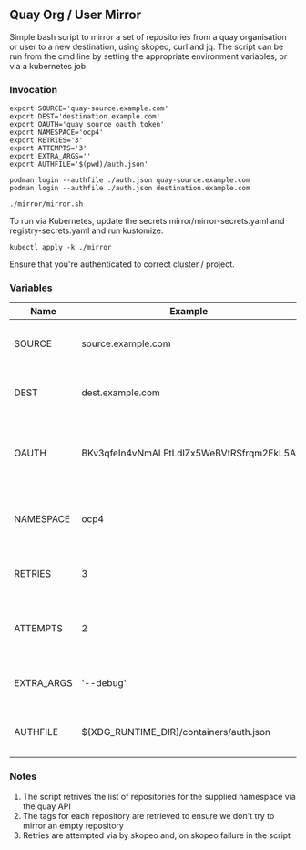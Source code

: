 ## Quay Org / User Mirror

Simple bash script to mirror a set of repositories from a quay organisation or user to a new destination, using skopeo, curl and jq.
The script can be run from the cmd line by setting the appropriate environment variables, or via a kubernetes job.

### Invocation

```shell
export SOURCE='quay-source.example.com'
export DEST='destination.example.com'
export OAUTH='quay_source_oauth_token'
export NAMESPACE='ocp4'
export RETRIES='3'
export ATTEMPTS='3'
export EXTRA_ARGS=''
export AUTHFILE='$(pwd)/auth.json'

podman login --authfile ./auth.json quay-source.example.com
podman login --authfile ./auth.json destination.example.com

./mirror/mirror.sh
```

To run via Kubernetes, update the secrets mirror/mirror-secrets.yaml and registry-secrets.yaml and run kustomize.

```shell
kubectl apply -k ./mirror
```
Ensure that you're authenticated to correct cluster / project.

### Variables

| Name | Example | Description |
| ---- | ------- | ----------- |
| SOURCE | source.example.com | The FQDN of the source quay repository |
| DEST | dest.example.com | The FQDN of the destination repository |
| OAUTH | BKv3qfeIn4vNmALFtLdlZx5WeBVtRSfrqm2EkL5A| An [oauth access token](https://access.redhat.com/documentation/en-us/red_hat_quay/3/html/red_hat_quay_api_guide/using_the_red_hat_quay_api#create_oauth_access_token) for the source quay organisation / user. |
| NAMESPACE | ocp4 | The namespace (Organisation or User) to be mirrored |
| RETRIES | 3 | The number of retires to passed to the skopeo cmd |
| ATTEMPTS | 2 | The number of retries attemped for each repository |
| EXTRA_ARGS | '--debug' | Extra arguments to pass to skopeo |
| AUTHFILE | ${XDG_RUNTIME_DIR}/containers/auth.json | Path to the registry authentication file |

### Notes

1. The script retrives the list of repositories for the supplied namespace via the quay API
2. The tags for each repository are retrieved to ensure we don't try to mirror an empty repository
3. Retries are attempted via by skopeo and, on skopeo failure in the script
